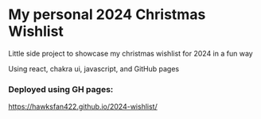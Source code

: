 # My personal 2024 Christmas Wishlist

Little side project to showcase my christmas wishlist for 2024 in a fun way

Using react, chakra ui, javascript, and GitHub pages

### Deployed using GH pages:

https://hawksfan422.github.io/2024-wishlist/
